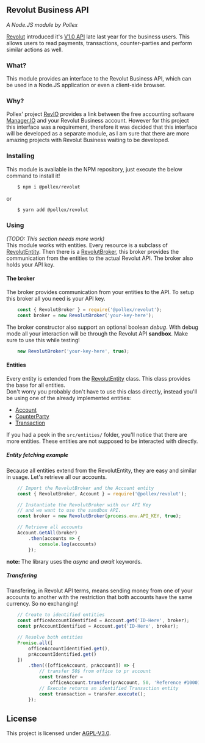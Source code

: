 Revolut Business API
---
*A Node.JS module by Pollex*

[Revolut](https://www.revolut.com/) introduced it's
[V1.0 API](https://revolutdev.github.io/business-api) late last year for
the business users. This allows users to read payments, transactions, counter-parties
and perform similar actions as well.

### What?
This module provides an interface to the Revolut Business API, which can be used
in a Node.JS application or even a client-side browser.

### Why?
Pollex' project [RevIO](https://github.com/PollexProjects/RevIO) provides a link
between the free accounting software [Manager.IO](https://manager.io/) and your
Revolut Business account.
However for this project this interface was a requirement, therefore it was decided
that this interface will be developed as a separate module, as I am sure that
there are more amazing projects with Revolut Business waiting to be developed.

### Installing
This module is available in the NPM repository, just execute the below command
to install it!

```sh
    $ npm i @pollex/revolut
```
or
```sh
    $ yarn add @pollex/revolut
```


### Using
*(TODO: This section needs more work)*  
This module works with entities. Every resource is a subclass of [RevolutEntity](src/entities/RevolutEntity.js). Then there is a [RevolutBroker](src/RevolutBroker.js), this broker provides the communication from the entities to the actual Revolut API. The broker also holds your API key.

#### The broker
The broker provides communication from your entities to the API. To setup this broker all you need is your API key.

```js
    const { RevolutBroker } = require('@pollex/revolut');
    const broker = new RevolutBroker('your-key-here');
```

The broker constructor also support an optional boolean *debug*. With debug mode all your interaction will be through the Revolut API **sandbox**. Make sure to use this while testing!

```js
    new RevolutBroker('your-key-here', true);
```

#### Entities
Every entity is extended from the [RevolutEntity](src/entities/RevolutEntity.js) class. This class provides the base for all entities.  
Don't worry you probably don't have to use this class directly, instead you'll be using one of the already implemented entities:

 - [Account](src/entities/Account.js)
 - [CounterParty](src/entities/CounterParty.js)
 - [Transaction](src/entities/Transaction.js)

If you had a peek in the `src/entities/` folder, you'll notice that there are more entities. These entities are not supposed to be interacted with directly.

##### Entity fetching example
Because all entities extend from the RevolutEntity, they are easy and similar in usage. Let's retrieve all our accounts.

```js
    // Import the RevolutBroker and the Account entity
    const { RevolutBroker, Account } = require('@pollex/revolut');

    // Instantiate the RevolutBroker with our API Key
    // and we want to use the sandbox API.
    const broker = new RevolutBroker(process.env.API_KEY, true);

    // Retrieve all accounts
    Account.GetAll(broker)
        .then(accounts => {
            console.log(accounts)
        });
```

**note:** The library uses the *async* and *await* keywords.

##### Transfering
Transfering, in Revolut API terms, means sending money from one of your accounts to another with the restriction that both accounts have the same currency. So no exchanging!

```js
    // Create to identified entities
    const officeAccountIdentified = Account.get('ID-Here', broker);
    const prAccountIdentified = Account.get('ID-Here', broker);

    // Resolve both entities
    Promise.all([
        officeAccountIdentified.get(),
        prAccountIdentified.get()
    ])
        .then(([officeAccount, prAccount]) => {
            // transfer 50$ from office to pr account
            const transfer =
                officeAccount.transfer(prAccount, 50, 'Reference #100011');
            // Execute returns an identified Transaction entity
            const transaction = transfer.execute();
        });
```

## License
This project is licensed under [AGPL-V3.0](LICENSE).
